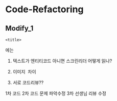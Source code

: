 # Code-Refactoring
## Modify_1

`<title>`

에는

1. 텍스트가 엔티티코드 아니면
스크린리더 어떻게 읽나?

2. <a> 이미지
<a><img> 차이

3. 서로 코드리뷰??

1차 코드
2차 코드 문제 파악수정
3차 선생님 리뷰 수정
